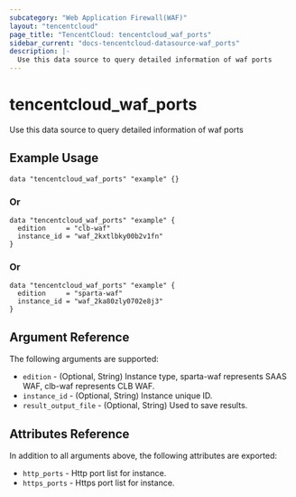 ```yaml
---
subcategory: "Web Application Firewall(WAF)"
layout: "tencentcloud"
page_title: "TencentCloud: tencentcloud_waf_ports"
sidebar_current: "docs-tencentcloud-datasource-waf_ports"
description: |-
  Use this data source to query detailed information of waf ports
---
```


# tencentcloud_waf_ports

Use this data source to query detailed information of waf ports

## Example Usage

```hcl
data "tencentcloud_waf_ports" "example" {}
```

### Or

```hcl
data "tencentcloud_waf_ports" "example" {
  edition     = "clb-waf"
  instance_id = "waf_2kxtlbky00b2v1fn"
}
```

### Or

```hcl
data "tencentcloud_waf_ports" "example" {
  edition     = "sparta-waf"
  instance_id = "waf_2ka80zly0702e8j3"
}
```

## Argument Reference

The following arguments are supported:

* `edition` - (Optional, String) Instance type, sparta-waf represents SAAS WAF, clb-waf represents CLB WAF.
* `instance_id` - (Optional, String) Instance unique ID.
* `result_output_file` - (Optional, String) Used to save results.

## Attributes Reference

In addition to all arguments above, the following attributes are exported:

* `http_ports` - Http port list for instance.
* `https_ports` - Https port list for instance.


